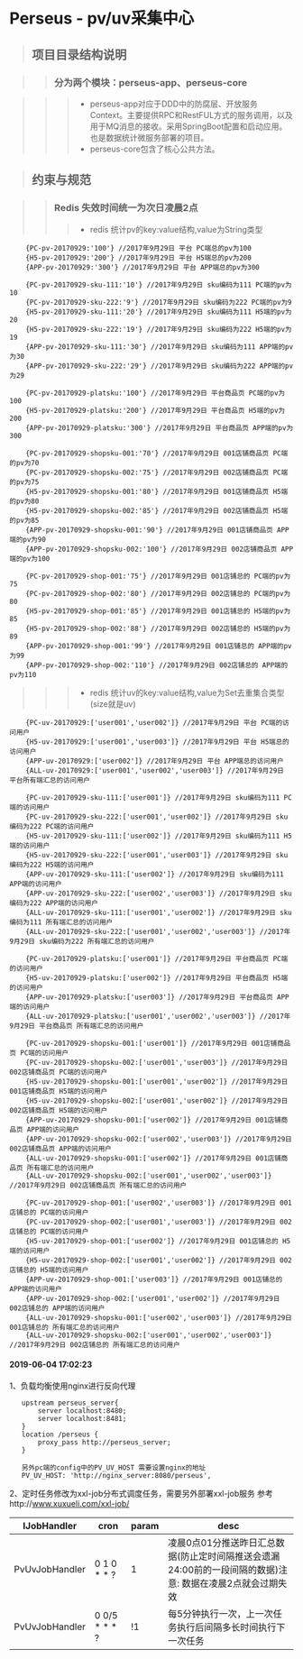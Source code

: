 # Perseus - pv/uv采集中心

> ## 项目目录结构说明

>> ### 分为两个模块：perseus-app、perseus-core

>>> * perseus-app对应于DDD中的防腐层、开放服务Context。主要提供RPC和RestFUL方式的服务调用，以及用于MQ消息的接收。采用SpringBoot配置和启动应用。也是数据统计微服务部署的项目。
>>> * perseus-core包含了核心公共方法。

> ## 约束与规范

>> ### Redis 失效时间统一为次日凌晨2点
>>> * redis 统计pv的key:value结构,value为String类型
```
    {PC-pv-20170929:'100'} //2017年9月29日 平台 PC端总的pv为100
    {H5-pv-20170929:'200'} //2017年9月29日 平台 H5端总的pv为200
    {APP-pv-20170929:'300'} //2017年9月29日 平台 APP端总的pv为300
```
```
    {PC-pv-20170929-sku-111:'10'} //2017年9月29日 sku编码为111 PC端的pv为10
    {PC-pv-20170929-sku-222:'9'} //2017年9月29日 sku编码为222 PC端的pv为9
    {H5-pv-20170929-sku-111:'20'} //2017年9月29日 sku编码为111 H5端的pv为20
    {H5-pv-20170929-sku-222:'19'} //2017年9月29日 sku编码为222 H5端的pv为19
    {APP-pv-20170929-sku-111:'30'} //2017年9月29日 sku编码为111 APP端的pv为30
    {APP-pv-20170929-sku-222:'29'} //2017年9月29日 sku编码为222 APP端的pv为29
```
```
    {PC-pv-20170929-platsku:'100'} //2017年9月29日 平台商品页 PC端的pv为100
    {H5-pv-20170929-platsku:'200'} //2017年9月29日 平台商品页 H5端的pv为200
    {APP-pv-20170929-platsku:'300'} //2017年9月29日 平台商品页 APP端的pv为300
```
```
    {PC-pv-20170929-shopsku-001:'70'} //2017年9月29日 001店铺商品页 PC端的pv为70
    {PC-pv-20170929-shopsku-002:'75'} //2017年9月29日 002店铺商品页 PC端的pv为75
    {H5-pv-20170929-shopsku-001:'80'} //2017年9月29日 001店铺商品页 H5端的pv为80
    {H5-pv-20170929-shopsku-002:'85'} //2017年9月29日 002店铺商品页 H5端的pv为85
    {APP-pv-20170929-shopsku-001:'90'} //2017年9月29日 001店铺商品页 APP端的pv为90
    {APP-pv-20170929-shopsku-002:'100'} //2017年9月29日 002店铺商品页 APP端的pv为100
```
```
    {PC-pv-20170929-shop-001:'75'} //2017年9月29日 001店铺总的 PC端的pv为75
    {PC-pv-20170929-shop-002:'80'} //2017年9月29日 002店铺总的 PC端的pv为80
    {H5-pv-20170929-shop-001:'85'} //2017年9月29日 001店铺总的 H5端的pv为85
    {H5-pv-20170929-shop-002:'88'} //2017年9月29日 002店铺总的 H5端的pv为89
    {APP-pv-20170929-shop-001:'99'} //2017年9月29日 001店铺总的 APP端的pv为99
    {APP-pv-20170929-shop-002:'110'} //2017年9月29日 002店铺总的 APP端的pv为110
```

>>> * redis 统计uv的key:value结构,value为Set<String>去重集合类型(size就是uv)
```
    {PC-uv-20170929:['user001','user002']} //2017年9月29日 平台 PC端的访问用户
    {H5-uv-20170929:['user001','user003']} //2017年9月29日 平台 H5端总的访问用户
    {APP-uv-20170929:['user002']} //2017年9月29日 平台 APP端总的访问用户
    {ALL-uv-20170929:['user001','user002','user003']} //2017年9月29日 平台所有端汇总的访问用户
```
```
    {PC-uv-20170929-sku-111:['user001']} //2017年9月29日 sku编码为111 PC端的访问用户
    {PC-uv-20170929-sku-222:['user001','user002']} //2017年9月29日 sku编码为222 PC端的访问用户
    {H5-uv-20170929-sku-111:['user002']} //2017年9月29日 sku编码为111 H5端的访问用户
    {H5-uv-20170929-sku-222:['user001','user003']} //2017年9月29日 sku编码为222 H5端的访问用户
    {APP-uv-20170929-sku-111:['user002']} //2017年9月29日 sku编码为111 APP端的访问用户
    {APP-uv-20170929-sku-222:['user002','user003']} //2017年9月29日 sku编码为222 APP端的访问用户
    {ALL-uv-20170929-sku-111:['user001','user002']} //2017年9月29日 sku编码为111 所有端汇总的访问用户
    {ALL-uv-20170929-sku-222:['user001','user002','user003']} //2017年9月29日 sku编码为222 所有端汇总的访问用户
```
```
    {PC-uv-20170929-platsku:['user001']} //2017年9月29日 平台商品页 PC端的访问用户
    {H5-uv-20170929-platsku:['user002']} //2017年9月29日 平台商品页 H5端的访问用户
    {APP-uv-20170929-platsku:['user003']} //2017年9月29日 平台商品页 APP端的访问用户
    {ALL-uv-20170929-platsku:['user001','user002','user003']} //2017年9月29日 平台商品页 所有端汇总的访问用户
```
```
    {PC-uv-20170929-shopsku-001:['user001']} //2017年9月29日 001店铺商品页 PC端的访问用户
    {PC-uv-20170929-shopsku-002:['user001','user003']} //2017年9月29日 002店铺商品页 PC端的访问用户
    {H5-uv-20170929-shopsku-001:['user001','user002']} //2017年9月29日 001店铺商品页 H5端的访问用户
    {H5-uv-20170929-shopsku-002:['user001','user002']} //2017年9月29日 002店铺商品页 H5端的访问用户
    {APP-uv-20170929-shopsku-001:['user002']} //2017年9月29日 001店铺商品页 APP端的访问用户
    {APP-uv-20170929-shopsku-002:['user002','user003']} //2017年9月29日 002店铺商品页 APP端的访问用户
    {ALL-uv-20170929-shopsku-001:['user002']} //2017年9月29日 001店铺商品页 所有端汇总的访问用户
    {ALL-uv-20170929-shopsku-002:['user001','user002','user003']} //2017年9月29日 002店铺商品页 所有端汇总的访问用户
```
```
    {PC-uv-20170929-shop-001:['user002','user003']} //2017年9月29日 001店铺总的 PC端的访问用户
    {PC-uv-20170929-shop-002:['user001','user003']} //2017年9月29日 002店铺总的 PC端的访问用户
    {H5-uv-20170929-shop-001:['user002']} //2017年9月29日 001店铺总的 H5端的访问用户
    {H5-uv-20170929-shop-002:['user001','user002']} //2017年9月29日 002店铺总的 H5端的访问用户
    {APP-uv-20170929-shop-001:['user003']} //2017年9月29日 001店铺总的 APP端的访问用户
    {APP-uv-20170929-shop-002:['user001','user002']} //2017年9月29日 002店铺总的 APP端的访问用户
    {ALL-uv-20170929-shopsku-001:['user002','user003']} //2017年9月29日 001店铺总的 所有端汇总的访问用户
    {ALL-uv-20170929-shopsku-002:['user001','user002','user003']} //2017年9月29日 002店铺总的 所有端汇总的访问用户
```
#### 2019-06-04 17:02:23
1、负载均衡使用nginx进行反向代理  
 ```
    upstream perseus_server{
        server localhost:8480;
        server localhost:8481;
    }
    location /perseus {
        proxy_pass http://perseus_server;
    }
    
    另外pc端的config中的PV_UV_HOST 需要设置nginx的地址
    PV_UV_HOST: 'http://nginx_server:8080/perseus',
 ```
2、定时任务修改为xxl-job分布式调度任务，需要另外部署xxl-job服务 参考http://www.xuxueli.com/xxl-job/

| IJobHandler | cron | param | desc |
| ----------- | ---- | ----- | ---- |
| PvUvJobHandler | 0 1 0 * * ? | 1 | 凌晨0点01分推送昨日汇总数据(防止定时间隔推送会遗漏24:00前的一段间隔的数据)注意: 数据在凌晨2点就会过期失效 |
| PvUvJobHandler | 0 0/5 * * * ? | !1 | 每5分钟执行一次，上一次任务执行后间隔多长时间执行下一次任务 |